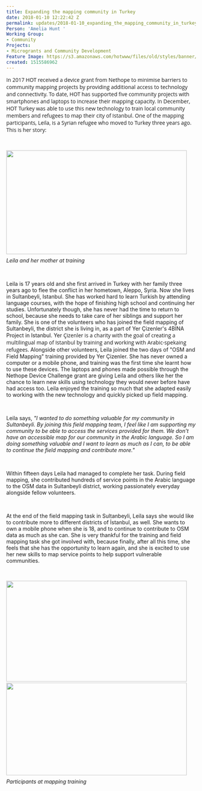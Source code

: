 ```yaml
---
title: Expanding the mapping community in Turkey
date: 2018-01-10 12:22:42 Z
permalink: updates/2018-01-10_expanding_the_mapping_community_in_turkey
Person: 'Amelia Hunt '
Working Group:
- Community
Projects:
- Microgrants and Community Development
Feature Image: https://s3.amazonaws.com/hotwww/files/old/styles/banner/public/IMG_1168_(1)+(1).jpg
created: 1515586962
---
```


<p class="MsoNormal" style="margin-bottom: 6.0pt;"><span style="font-family: 'Open Sans', Arial, sans-serif; font-size: 14px; font-style: normal; font-variant-ligatures: normal; font-variant-caps: normal; font-weight: 400;">In 2017 HOT received a device grant from Nethope to minimise barriers to community mapping projects by providing additional access to technology and connectivity. To date, HOT has supported five community projects with smartphones and laptops to increase their mapping capacity. In December, HOT Turkey was able to use this new technology to train local community members and refugees to map their city of Istanbul. One of the mapping participants, Leila, is a Syrian refugee who moved to Turkey three years ago. This is her story:</span></p><p class="MsoNormal" style="margin-bottom: 6.0pt;">&nbsp;</p><p class="MsoNormal" style="margin-bottom: 6.0pt;"><img class="image-large" src="https://s3.amazonaws.com/hotwww/files/old/styles/large/public/leila_0.JPG?itok=6X1TUbaR" alt="" style="width:480px;height:276px"></p><address class="MsoNormal" style="margin-bottom: 6.0pt;">Leila and her mother at training</address><p class="MsoNormal" style="margin-bottom: 6.0pt;">&nbsp;</p><p class="MsoNormal" style="margin-bottom: 6.0pt;">Leila is 17 years old and she first arrived in Turkey with her family three years ago to flee the conflict in her hometown, Aleppo, Syria. Now she lives in Sultanbeyli, Istanbul. She has worked hard to learn Turkish by attending language courses, with the hope of finishing high school and continuing her studies. Unfortunately though, she has never had the time to return to school, because she needs to take care of her siblings and support her family. She is one of the volunteers who has joined the field mapping of Sultanbeyli, the district she is living in, as a part of Yer Çizenler's 4BINA Project in Istanbul. Yer&nbsp;<span style="font-family: 'Open Sans', Arial, sans-serif; font-size: 14px; font-style: normal; font-variant-ligatures: normal; font-variant-caps: normal; font-weight: 400;">Çizenler is a charity with the goal of creating a multilingual map of Istanbul by training and working with Arabic-spekaing refugees.</span>&nbsp;Alongside other volunteers, Leila joined the two days of "OSM and Field Mapping" training provided by Yer Çizenler. She has never owned a computer or a mobile phone, and training was the first time she learnt how to use these devices. The laptops and phones made possible through the Nethope Device Challenge grant are giving Leila and others like her the chance to learn new skills using technology they would never before have had access too. Leila enjoyed the training so much that she adapted easily to working with the new technology and quickly picked up field mapping.</p><p class="MsoNormal" style="margin-bottom: 6.0pt;">&nbsp;</p><p class="MsoNormal" style="margin-bottom: 6.0pt;">Leila says, <em>"I wanted to do something valuable for my community in Sultanbeyli. By joining this field mapping team, I feel like I am supporting my community to be able to access the services provided for them. We don't have an accessible map for our community in the Arabic language. So I am doing something valuable and I want to learn as much as I can, to be able to continue the field mapping and contribute more."</em></p><p class="MsoNormal" style="margin-bottom: 6.0pt;">&nbsp;</p><p class="MsoNormal" style="margin-bottom: 6.0pt;">Within fifteen days Leila had managed to complete her task. During field mapping, she contributed hundreds of service points in the Arabic language to the OSM data in Sultanbeyli district, working passionately everyday alongside fellow volunteers.</p><p>&nbsp;</p><p class="MsoNormal" style="margin-bottom: 6.0pt;">At the end of the field mapping task in Sultanbeyli, Leila says she would like to contribute more to different districts of İstanbul, as well. She wants to own a mobile phone when she is 18, and to continue to contribute to OSM data as much as she can. She is very thankful for the training and field mapping task she got involved with, because finally, after all this time, she feels that she has the opportunity to learn again, and she is excited to use her new skills to map service points to help support vulnerable communities.<u></u></p><p class="MsoNormal" style="margin-bottom: 6.0pt;">&nbsp;</p><p class="MsoNormal" style="margin-bottom: 6.0pt;"><img class="image-large" src="https://s3.amazonaws.com/hotwww/files/old/styles/large/public/Capture2_0.JPG?itok=VS4L8nev" alt="" style="width:480px;height:268px">&nbsp; &nbsp;<img class="image-large" src="https://s3.amazonaws.com/hotwww/files/old/styles/large/public/Capture3.JPG?itok=87SVSRIY" alt="" style="width:480px;height:246px"></p><address class="MsoNormal" style="margin-bottom: 6.0pt;">Participants at mapping training</address><p class="MsoNormal" style="margin-bottom: 6.0pt;">&nbsp;</p>
